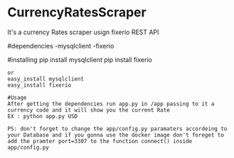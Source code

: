 # CurrencyRatesScraper

It's a currency Rates scraper usign fixerio REST API


#dependencies
  -mysqlclient
  -fixerio
  
  #installing
    pip install mysqlclient
    pip install fixerio
    
    or 
    easy_install mysqlclient
    easy_install fixerio
    
    #Usage 
    After getting the dependencies run app.py in /app passing to it a currency code and it will show you the current Rate
    EX : python app.py USD
    
    PS: don't forget to change the app/config.py paramaters accordeing to your Database and if you gonna use the docker image don't foreget to add the pramter port=3307 to the function connect() inside app/config.py   
